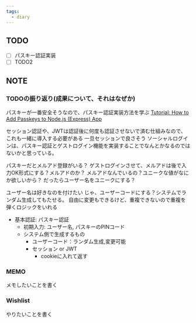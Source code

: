 ```yaml
---
tags:
  - diary
---
```


## TODO
- [ ] パスキー認証実装
- [ ] TODO2
## NOTE
### TODOの振り返り(成果について、それはなぜか)
パスキーが一番安全そうなので、パスキー認証実装方法を学ぶ
[Tutorial: How to Add Passkeys to Node.js (Express) App](https://www.corbado.com/blog/nodejs-passkeys)

セッション認証や、JWTは認証後に何度も認証させないで済む仕組みなので、これも一緒に導入する必要がある
一旦セッションで良さそう
ソーシャルログインは、パスキー認証とゲストログイン機能を実装することでなんとかなるのではないかと思っている。

パスキーだとメルアド登録がいる？
ゲストログインさせて、メルアドは後で入力OK形式にする？メルアドのか？
メルアドなんでいるの？ユニークな値がなにか欲しいから？
だったらユーザー名をユニークにする？

ユーザー名は好きなのを付けたい
じゃ、ユーザーコードにする？システムでランダム生成してもたせる。
自由に変更もできるけど、重複できないので重複を弾くロジックをいれる


- 基本認証: パスキー認証
	- 初期入力: ユーザー名, パスキーのPINコード
	- システム側で生成するもの
		- ユーザーコード：ランダム生成,変更可能
		- セッション or JWT
			- cookieに入れて返す



### MEMO
メモしたいことを書く


### Wishlist
やりたいことを書く
